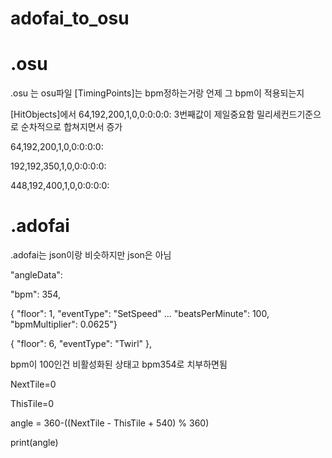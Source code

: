 # adofai_to_osu


# .osu
.osu 는 osu파일 
[TimingPoints]는 bpm정하는거랑 언제 그 bpm이 적용되는지

[HitObjects]에서 64,192,200,1,0,0:0:0:0: 3번째값이 제일중요함 밀리세컨드기준으로 순차적으로 합쳐지면서 증가

64,192,200,1,0,0:0:0:0:

192,192,350,1,0,0:0:0:0:

448,192,400,1,0,0:0:0:0:


# .adofai
.adofai는 json이랑 비슷하지만 json은 아님


"angleData":

"bpm": 354,	

{ "floor": 1, "eventType": "SetSpeed" ... "beatsPerMinute": 100, "bpmMultiplier": 0.0625"}

{ "floor": 6, "eventType": "Twirl" },

bpm이 100인건 비활성화된 상태고 bpm354로 치부하면됨


NextTile=0

ThisTile=0

angle = 360-((NextTile - ThisTile + 540) % 360)

print(angle)
